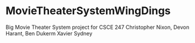 # MovieTheaterSystemWingDings
Big Movie Theater System project for CSCE 247
Christopher Nixon, Devon Harant, Ben Dukerm Xavier Sydney
